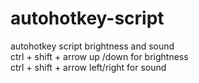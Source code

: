 # autohotkey-script
autohotkey script brightness and sound
<br>
ctrl + shift + arrow up /down for brightness
<br>
ctrl + shift + arrow left/right for sound
